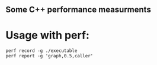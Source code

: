 ## Some C++ performance measurments

# Usage with perf: 
```
perf record -g ./executable
perf report -g 'graph,0.5,caller'
```
